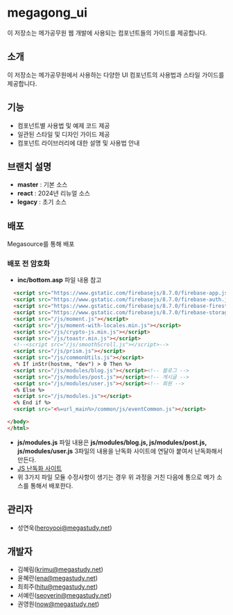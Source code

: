 # megagong_ui

이 저장소는 메가공무원 웹 개발에 사용되는 컴포넌트들의 가이드를 제공합니다.


## 소개

이 저장소는 메가공무원에서 사용하는 다양한 UI 컴포넌트의 사용법과 스타일 가이드를 제공합니다.


## 기능

- 컴포넌트별 사용법 및 예제 코드 제공
- 일관된 스타일 및 디자인 가이드 제공
- 컴포넌트 라이브러리에 대한 설명 및 사용법 안내


## 브랜치 설명

- **master** : 기본 소스
- **react**  : 2024년 리뉴얼 소스
- **legacy** : 초기 소스


## 배포

Megasource를 통해 배포

### 배포 전 암호화

- **inc/bottom.asp** 파일 내용 참고
```html
  <script src="https://www.gstatic.com/firebasejs/8.7.0/firebase-app.js"></script>
  <script src="https://www.gstatic.com/firebasejs/8.7.0/firebase-auth.js"></script>
  <script src="https://www.gstatic.com/firebasejs/8.7.0/firebase-firestore.js"></script>
  <script src="https://www.gstatic.com/firebasejs/8.7.0/firebase-storage.js"></script>
  <script src="/js/moment.js"></script>
  <script src="/js/moment-with-locales.min.js"></script>
  <script src="/js/crypto-js.min.js"></script>
  <script src="/js/toastr.min.js"></script>
  <!--<script src="/js/smoothScroll.js"></script>-->
  <script src="/js/prism.js"></script>
  <script src="/js/commonUtils.js"></script>
  <% If inStr(hostnm, "dev") > 0 Then %>
  <script src="/js/modules/blog.js"></script><!-- 블로그 -->
  <script src="/js/modules/post.js"></script><!-- 게시글 -->
  <script src="/js/modules/user.js"></script><!-- 회원 -->
  <% Else %>
  <script src="/js/modules.js"></script>
  <% End if %>
  <script src="<%=url_main%>/common/js/eventCommon.js"></script>

</body>
</html>
```

- **js/modules.js** 파일 내용은 **js/modules/blog.js, js/modules/post.js, js/modules/user.js** 3파일의 내용을 난독화 사이트에 연달아 붙여서 난독화해서 만든다.
- [JS 난독화 사이트](https://obfuscator.io)
- 위 3가지 파일 모듈 수정사항이 생기는 경우 위 과정을 거친 다음에 통으로 메가 소스를 통해서 배포한다.


## 관리자

- 성연욱(heroyooi@megastudy.net)


## 개발자

- 김혜림(krimu@megastudy.net)
- 윤혜란(ena@megastudy.net)
- 최희주(hitu@megastudy.net)
- 서예린(seoyerin@megastudy.net)
- 권영원(now@megastudy.net)
